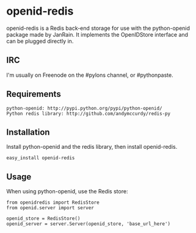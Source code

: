 openid-redis
============

openid-redis is a Redis back-end storage for use with the python-openid
package made by JanRain. It implements the OpenIDStore interface and
can be plugged directly in.

IRC
---

I'm usually on Freenode on the #pylons channel, or #pythonpaste.

Requirements
------------
    
    python-openid: http://pypi.python.org/pypi/python-openid/
    Python redis library: http://github.com/andymccurdy/redis-py

Installation
------------

Install python-openid and the redis library, then install openid-redis.
    
    easy_install openid-redis

Usage
-----

When using python-openid, use the Redis store:
    
    from openidredis import RedisStore
    from openid.server import server
    
    openid_store = RedisStore()
    openid_server = server.Server(openid_store, 'base_url_here')


